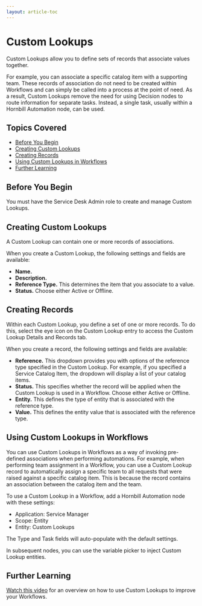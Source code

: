 ```yaml
---
layout: article-toc
---
```

# Custom Lookups
Custom Lookups allow you to define sets of records that associate values together.  

For example, you can associate a specific catalog item with a supporting team. These records of association do not need to be created within Workflows and can simply be called into a process at the point of need. As a result, Custom Lookups remove the need for using Decision nodes to route information for separate tasks. Instead, a single task, usually within a Hornbill Automation node, can be used.

## Topics Covered
* [Before You Begin](/servicemanager-config/administration/custom-lookups#before-you-begin)
* [Creating Custom Lookups](/servicemanager-config/administration/custom-lookups#creating-custom-lookups)
* [Creating Records](/servicemanager-config/administration/custom-lookups#creating-records)
* [Using Custom Lookups in Workflows](/servicemanager-config/administration/custom-lookups#using-custom-lookups-in-workflows)
* [Further Learning](/servicemanager-config/administration/custom-lookups#further-learning)

## Before You Begin
You must have the Service Desk Admin role to create and manage Custom Lookups.

## Creating Custom Lookups 

A Custom Lookup can contain one or more records of associations.

When you create a Custom Lookup, the following settings and fields are available:
- **Name.**
- **Description.**
- **Reference Type.** This determines the item that you associate to a value.
- **Status.** Choose either Active or Offline.

## Creating Records
Within each Custom Lookup, you define a set of one or more records. To do this, select the eye icon on the Custom Lookup entry to access the Custom Lookup Details and Records tab. 

When you create a record, the following settings and fields are available:
- **Reference.** This dropdown provides you with options of the reference type specified in the Custom Lookup. For example, if you specified a Service Catalog Item, the dropdown will display a list of your catalog items.  
- **Status.** This specifies whether the record will be applied when the Custom Lookup is used in a Workflow. Choose either Active or Offline.
- **Entity.** This defines the type of entity that is associated with the reference type.
- **Value.** This defines the entity value that is associated with the reference type.

## Using Custom Lookups in Workflows
You can use Custom Lookups in Workflows as a way of invoking pre-defined associations when performing automations. For example, when performing team assignment in a Workflow, you can use a Custom Lookup record to automatically assign a specific team to all requests that were raised against a specific catalog item. This is because the record contains an association between the catalog item and the team. 

 
 To use a Custom Lookup in a Workflow, add a Hornbill Automation node with these settings: 

- Application: Service Manager 
- Scope: Entity 
- Entity: Custom Lookups 

The Type and Task fields will auto-populate with the default settings. 

In subsequent nodes, you can use the variable picker to inject Custom Lookup entities.

## Further Learning 

[Watch this video](https://youtu.be/0H3r9eYI3Mg) for an overview on how to use Custom Lookups to improve your Workflows. 